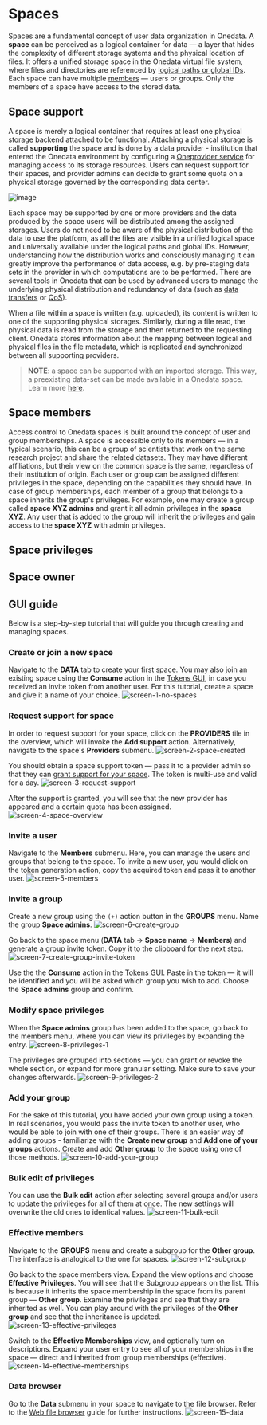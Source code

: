 # Spaces

Spaces are a fundamental concept of user data organization in Onedata. A **space**
can be perceived as a logical container for data — a layer that hides the complexity
of different storage systems and the physical location of files. It offers
a unified storage space in the Onedata virtual file system, where files and
directories are referenced by [logical paths or global IDs][1].
Each space can have multiple [members][2] — users or groups.
Only the members of a space have access to the stored data.

## Space support

A space is merely a logical container that requires at least one physical
[storage][3]
backend attached to be functional. Attaching a physical storage is
called **supporting** the space and is done by a data provider -
institution that entered the Onedata environment by configuring a
[Oneprovider service][4] for managing access to its
storage resources. Users can request support for their spaces, and provider
admins can decide to grant some quota on a physical storage governed by the
corresponding data center.

<!-- TODO VFS-7218 this image could be better:
    1. present providers, not only storages
    2. present the mapping between logical and physical paths
       (file path on the storage vs. file path in the space)

 -->

![image][5]

Each space may be supported by one or more providers and the data produced by
the space users will be distributed among the assigned storages. Users do not
need to be aware of the physical distribution of the data to use the platform,
as all the files are visible in a unified logical space and universally
available under the logical paths and global IDs. However, understanding how
the distribution works and consciously managing it can greatly improve the
performance of data access, e.g. by pre-staging data sets in the provider
in which computations are to be performed. There are several tools in Onedata
that can be used by advanced users to manage the underlying physical distribution
and redundancy of data (such as [data transfers][6]
or [QoS][7]).

When a file within a space is written (e.g. uploaded), its content is written to
one of the supporting physical storages. Similarly, during a file read, the
physical data is read from the storage and then returned to the requesting client.
Onedata stores information about the mapping between logical and physical files
in the file metadata, which is replicated and synchronized between
all supporting providers.

<!-- TODO VFS-9288 globally unify the formatting of NOTEs in all docs -->

> **NOTE**: a space can be supported with an imported storage.
> This way, a preexisting data-set can be made available in a Onedata space.
> Learn more [here][8].

## Space members

Access control to Onedata spaces is built around the concept of user and group
memberships. A space is accessible only to its members — in a typical scenario,
this can be a group of scientists that work on the same research project and
share the related datasets. They may have different affiliations, but their view
on the common space is the same, regardless of their institution of origin. Each
user or group can be assigned different privileges in the space, depending on
the capabilities they should have. In case of group memberships, each member of
a group that belongs to a space inherits the group's privileges. For example,
one may create a group called **space XYZ admins** and grant it all admin
privileges in the **space XYZ**. Any user that is added to the group will inherit
the privileges and gain access to the **space XYZ** with admin privileges.

## Space privileges

<!-- TODO VFS-7218 section about privileges -->

## Space owner

<!-- TODO VFS-7218 documentation for space owner concept -->

## GUI guide

Below is a step-by-step tutorial that will guide you through creating and
managing spaces.

### Create or join a new space

Navigate to the **DATA** tab to create your first space. You may also join an
existing space using the **Consume** action in the
[Tokens GUI][9], in case you
received an invite token from another user.
For this tutorial, create a space and give it a name of your choice.
![screen-1-no-spaces][]

### Request support for space

In order to request support for your space, click on the **PROVIDERS** tile
in the overview, which will invoke the **Add support** action. Alternatively,
navigate to the space's **Providers** submenu.
![screen-2-space-created][]

You should obtain a space support token — pass it to a provider admin so that
they can [grant support for your space][12].
The token is multi-use and valid for a day.
![screen-3-request-support][]

After the support is granted, you will see that the new provider has
appeared and a certain quota has been assigned.
![screen-4-space-overview][]

### Invite a user

Navigate to the **Members** submenu. Here, you can manage the users and
groups that belong to the space. To invite a new user, you would click on the
token generation action, copy the acquired token and pass it to another user.
![screen-5-members][]

### Invite a group

Create a new group using the `(+)` action button in the **GROUPS** menu.
Name the group **Space admins**.
![screen-6-create-group][]

Go back to the space menu (**DATA** tab -> **Space name** -> **Members**) and
generate a group invite token. Copy it to the clipboard for the next step.
![screen-7-create-group-invite-token][]

Use the the **Consume** action in the [Tokens GUI][9].
Paste in the token — it will be identified and you will be asked which group you
wish to add. Choose the **Space admins** group and confirm.

### Modify space privileges

When the **Space admins** group has been added to the space, go back to the
members menu, where you can view its privileges by expanding the entry.
![screen-8-privileges-1][]

The privileges are grouped into sections — you can grant or revoke the whole
section, or expand for more granular setting. Make sure to save your changes
afterwards.
![screen-9-privileges-2][]

### Add your group

For the sake of this tutorial, you have added your own group using a token.
In real scenarios, you would pass the invite token to another user, who would be
able to join with one of their groups. There is an easier way of adding groups -
familiarize with the **Create new group** and **Add one of your groups** actions.
Create and add **Other group** to the space using one of those methods.
![screen-10-add-your-group][]

### Bulk edit of privileges

You can use the **Bulk edit** action after selecting several groups and/or
users to update the privileges for all of them at once. The new settings will
overwrite the old ones to identical values.
![screen-11-bulk-edit][]

### Effective members

Navigate to the **GROUPS** menu and create a subgroup for the **Other group**.
The interface is analogical to the one for spaces.
![screen-12-subgroup][]

Go back to the space members view. Expand the view options and choose
**Effective Privileges**. You will see that the Subgroup appears on the list.
This is because it inherits the space membership in the space from its parent
group — **Other group**. Examine the privileges and see that they are inherited
as well. You can play around with the privileges of the **Other group** and see
that the inheritance is updated.
![screen-13-effective-privileges][]

Switch to the **Effective Memberships** view, and optionally turn on
descriptions. Expand your user entry to see all of your memberships in the
space — direct and inherited from group memberships (effective).
![screen-14-effective-memberships][]

### Data browser

Go to the **Data** submenu in your space to navigate to the file browser.
Refer to the [Web file browser][25] guide for further instructions.
![screen-15-data][]

<!-- references -->

[1]: data.md#file-path-and-id

[2]: #space-members

[3]: ../admin-guide/oneprovider/configuration/storage-backends.md

[4]: ../intro.md#architecture

[5]: ../../images/user-guide/spaces/space-support.svg

[6]: replication-and-migration.md

[7]: quality-of-service.md

[8]: ../admin-guide/oneprovider/configuration/storage-import.md

[9]: tokens.md#consuming-invite-tokens

[12]: ../admin-guide/oneprovider/configuration/space-support.md#granting-support

[25]: web-file-browser.md

[screen-1-no-spaces]: ../../images/user-guide/spaces/1-no-spaces.png

[screen-2-space-created]: ../../images/user-guide/spaces/2-space-created.png

[screen-3-request-support]: ../../images/user-guide/spaces/3-request-support.png

[screen-4-space-overview]: ../../images/user-guide/spaces/4-space-overview.png

[screen-5-members]: ../../images/user-guide/spaces/5-members.png

[screen-6-create-group]: ../../images/user-guide/spaces/6-create-group.png

[screen-7-create-group-invite-token]: ../../images/user-guide/spaces/7-create-group-invite-token.png

[screen-8-privileges-1]: ../../images/user-guide/spaces/8-privileges-1.png

[screen-9-privileges-2]: ../../images/user-guide/spaces/9-privileges-2.png

[screen-10-add-your-group]: ../../images/user-guide/spaces/10-add-your-group.png

[screen-11-bulk-edit]: ../../images/user-guide/spaces/11-bulk-edit.png

[screen-12-subgroup]: ../../images/user-guide/spaces/12-subgroup.png

[screen-13-effective-privileges]: ../../images/user-guide/spaces/13-effective-privileges.png

[screen-14-effective-memberships]: ../../images/user-guide/spaces/14-effective-memberships.png

[screen-15-data]: ../../images/user-guide/spaces/15-data.png
